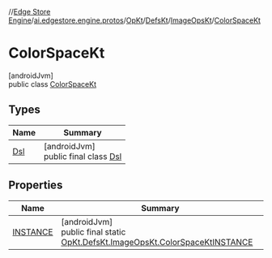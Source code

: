 //[Edge Store Engine](../../../../../../index.md)/[ai.edgestore.engine.protos](../../../../index.md)/[OpKt](../../../index.md)/[DefsKt](../../index.md)/[ImageOpsKt](../index.md)/[ColorSpaceKt](index.md)

# ColorSpaceKt

[androidJvm]\
public class [ColorSpaceKt](index.md)

## Types

| Name | Summary |
|---|---|
| [Dsl](-dsl/index.md) | [androidJvm]<br>public final class [Dsl](-dsl/index.md) |

## Properties

| Name | Summary |
|---|---|
| [INSTANCE](index.md#-1447098344%2FProperties%2F-89531115) | [androidJvm]<br>public final static [OpKt.DefsKt.ImageOpsKt.ColorSpaceKt](index.md)[INSTANCE](index.md#-1447098344%2FProperties%2F-89531115) |
